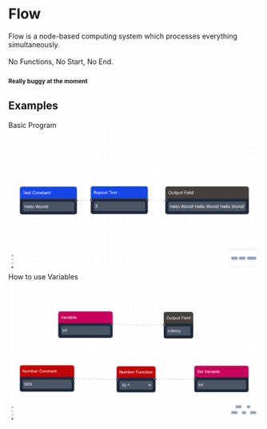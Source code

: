 # Flow
Flow is a node-based computing system which processes everything simultaneously.<br><br>
No Functions, No Start, No End.<br><br>
**<sub>Really buggy at the moment</sub>**

## Examples
Basic Program
![alt text](https://github.com/Soltrubeg/Flow/blob/master/Examples/basic_program.png)
How to use Variables
![alt text](https://github.com/Soltrubeg/Flow/blob/master/Examples/variables.png)
